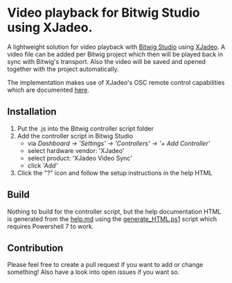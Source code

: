 # Video playback for Bitwig Studio using XJadeo.

A lightweight solution for video playback with [Bitwig Studio](https://www.bitwig.com/de/overview/) using [XJadeo](https://xjadeo.sourceforge.net). A video file can be added per Bitwig project which then will be played back in sync with Bitwig's transport. Also the video will be saved and opened together with the project automatically.

The implementation makes use of XJadeo's OSC remote control capabilities which are documented [here](https://xjadeo.sourceforge.net/osc.html).

## Installation

1. Put the .js into the Bitwig controller script folder
2. Add the controller script in Bitwig Studio
    - via *Dashboard -> 'Settings' -> 'Controllers' -> '+ Add Controller'*
    - select hardware vendor: 'XJadeo'
    - select product: 'XJadeo Video Sync'
    - click *'Add'*
3. Click the "?" icon and follow the setup instructions in the help HTML

## Build

Nothing to build for the controller script, but the help documentation HTML is generated from the [help.md](./doc/help.md) using the [generate_HTML.ps1](./doc/generate_HTML.ps1) script which requires Powershell 7 to work.

## Contribution

Please feel free to create a pull request if you want to add or change something! Also have a look into open issues if you want so.
